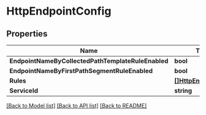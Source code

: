 # HttpEndpointConfig

## Properties

Name | Type | Description | Notes
------------ | ------------- | ------------- | -------------
**EndpointNameByCollectedPathTemplateRuleEnabled** | **bool** |  | [optional] 
**EndpointNameByFirstPathSegmentRuleEnabled** | **bool** |  | [optional] 
**Rules** | [**[]HttpEndpointRule**](HttpEndpointRule.md) |  | 
**ServiceId** | **string** |  | 

[[Back to Model list]](../README.md#documentation-for-models) [[Back to API list]](../README.md#documentation-for-api-endpoints) [[Back to README]](../README.md)


